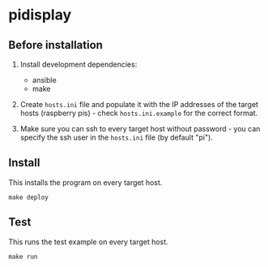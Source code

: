 # pidisplay

## Before installation

1. Install development dependencies:

	* ansible
	* make

2. Create `hosts.ini` file and populate it with the IP addresses of the target hosts (raspberry pis) - check `hosts.ini.example` for the correct format.
3. Make sure you can ssh to every target host without password - you can specify the ssh user in the `hosts.ini` file (by default "pi").

## Install

This installs the program on every target host.
```
make deploy
```

## Test

This runs the test example on every target host.
```
make run
```

